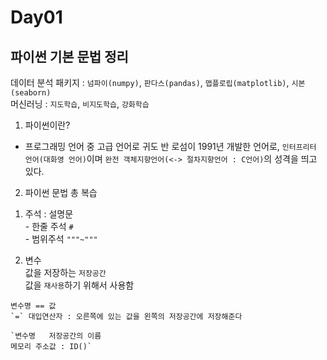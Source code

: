 # Day01  

## 파이썬 기본 문법 정리  
데이터 분석 패키지 : `넘파이(numpy)`, `판다스(pandas)`, `맵플로립(matplotlib)`, `시본(seaborn)`  
머신러닝 : `지도학습`, `비지도학습`, `강화학습`  

1. 파이썬이란?  
- 프로그래밍 언어 중 고급 언어로 귀도 반 로섬이 1991년 개발한 언어로, `인터프리터 언어(대화영 언어)`이며 `완전 객체지향언어(<-> 절차지향언어 : C언어)`의 성격을 띄고 있다.  

2. 파이썬 문법 총 복습  
  1) 주석 : 설명문  
    - 한줄 주석 `#`  
    - 범위주석 `"""~"""`  

  2) 변수  
    값을 저장하는 `저장공간`  
    값을 `재사용`하기 위해서 사용함  

    변수명 == 값
    `=` 대입연산자 : 오른쪽에 있는 값을 왼쪽의 저장공간에 저장해준다

    `변수명   저장공간의 이름  
    메모리 주소값 : ID()`
